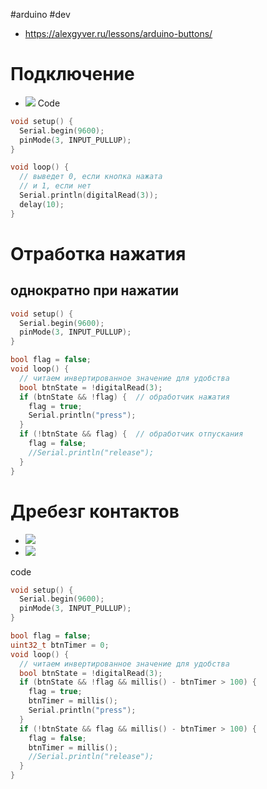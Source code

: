 #arduino #dev 
- https://alexgyver.ru/lessons/arduino-buttons/

# Подключение
- ![](Pasted%20image%2020230912000951.png)
Code
```c++
void setup() {
  Serial.begin(9600);
  pinMode(3, INPUT_PULLUP);
}

void loop() {
  // выведет 0, если кнопка нажата
  // и 1, если нет
  Serial.println(digitalRead(3));
  delay(10);
}
```

# Отработка нажатия
## однократно при нажатии
```c++
void setup() {
  Serial.begin(9600);
  pinMode(3, INPUT_PULLUP);
}

bool flag = false;
void loop() {
  // читаем инвертированное значение для удобства
  bool btnState = !digitalRead(3);
  if (btnState && !flag) {  // обработчик нажатия
    flag = true;
    Serial.println("press");
  }
  if (!btnState && flag) {  // обработчик отпускания
    flag = false;  
    //Serial.println("release");
  }
}
```

# Дребезг контактов
- ![](Pasted%20image%2020230912001307.png)
- ![](Pasted%20image%2020230912001314.png)

code
```c++
void setup() {
  Serial.begin(9600);
  pinMode(3, INPUT_PULLUP);
}

bool flag = false;
uint32_t btnTimer = 0;
void loop() {
  // читаем инвертированное значение для удобства
  bool btnState = !digitalRead(3);
  if (btnState && !flag && millis() - btnTimer > 100) {
    flag = true;
    btnTimer = millis();
    Serial.println("press");
  }
  if (!btnState && flag && millis() - btnTimer > 100) {
    flag = false;
    btnTimer = millis();
    //Serial.println("release");
  }
}
```